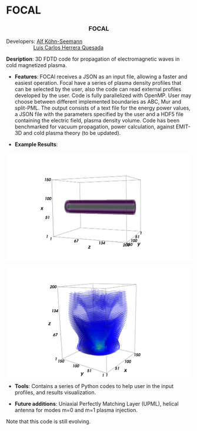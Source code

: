 # FOCAL
<h3 align="center"> FOCAL </h3>

Developers: [Alf Köhn-Seemann](https://www.igvp.uni-stuttgart.de/team/Koehn-Seemann/)\
&emsp;&emsp;&emsp;&emsp;&emsp;&nbsp;[Luis Carlos Herrera Quesada](https://www.linkedin.com/in/lherreraquesada/)
	    
**Desription**: 3D FDTD code for propagation of electromagnetic waves in cold magnetized plasma.

* **Features**: FOCAl receives a JSON as an input file, allowing a faster and easiest operation. Focal have a series of plasma density profiles that can be selected by the user, also the code can read external profiles developed by the user. Code is fully parallelized with OpenMP. User may choose between different implemented boundaries as ABC, Mur and split-PML. The output consists of a text file for the energy power values, a JSON file with the parameters specified by the user and a HDF5 file containing the electric field, plasma density volume. Code has been benchmarked for vacuum propagation, power calculation, against EMIT-3D and cold plasma theory (to be updated).

* **Example Results**: 

<p align="center">
  
![Couplings](/Simulations/Density.png "Plasma density from FOCAL profile.")

<p align="center">
  
![Couplings](/Simulations/E_wave.png "Electric field wave with eliptical polarization.")
  
</p>

* **Tools**: Contains a series of Python codes to help user in the input profiles, and results visualization. 

* **Future additions**: Uniaxial Perfectly Matching Layer (UPML), helical antenna for modes m=0 and m=1 plasma injection.

Note that this code is still evolving. 
